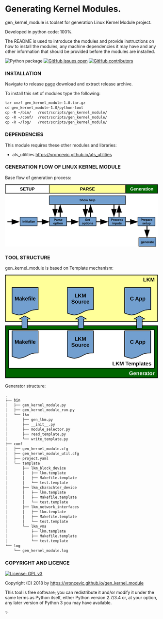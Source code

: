 # Generating Kernel Modules.

gen_kernel_module is toolset for generation Linux Kernel Module project.

Developed in python code: 100%.

The README is used to introduce the modules and provide instructions on
how to install the modules, any machine dependencies it may have and any
other information that should be provided before the modules are installed.

![Python package](https://github.com/vroncevic/gen_kernel_module/workflows/Python%20package/badge.svg?branch=master)
 [![GitHub issues open](https://img.shields.io/github/issues/vroncevic/gen_kernel_module.svg)](https://github.com/vroncevic/gen_kernel_module/issues)
 [![GitHub contributors](https://img.shields.io/github/contributors/vroncevic/gen_kernel_module.svg)](https://github.com/vroncevic/gen_kernel_module/graphs/contributors)

### INSTALLATION
Navigate to release [page](https://github.com/vroncevic/gen_kernel_module/releases/tag/v1.0) download and extract release archive.

To install this set of modules type the following:

```
tar xvzf gen_kernel_module-1.0.tar.gz
cd gen_kernel_module-1.0/python-tool
cp -R ~/bin/   /root/scripts/gen_kernel_module/
cp -R ~/conf/  /root/scripts/gen_kernel_module/
cp -R ~/log/   /root/scripts/gen_kernel_module/
```

### DEPENDENCIES

This module requires these other modules and libraries:

* ats_utilities https://vroncevic.github.io/ats_utilities

### GENERATION FLOW OF LINUX KERNEL MODULE

Base flow of generation process:

![alt tag](https://raw.githubusercontent.com/vroncevic/gen_kernel_module/dev/python-tool-docs/gen_kernel_module_flow.png)

### TOOL STRUCTURE

gen_kernel_module is based on Template mechanism:

![alt tag](https://raw.githubusercontent.com/vroncevic/gen_kernel_module/dev/python-tool-docs/gen_kernel_module.png)

Generator structure:

```
.
├── bin
│   ├── gen_kernel_module.py
│   ├── gen_kernel_module_run.py
│   └── lkm
│       ├── gen_lkm.py
│       ├── __init__.py
│       ├── module_selector.py
│       ├── read_template.py
│       └── write_template.py
├── conf
│   ├── gen_kernel_module.cfg
│   ├── gen_kernel_module_util.cfg
│   ├── project.yaml
│   └── template
│       ├── lkm_block_device
│       │   ├── lkm.template
│       │   ├── Makefile.template
│       │   └── test.template
│       ├── lkm_charachter_device
│       │   ├── lkm.template
│       │   ├── Makefile.template
│       │   └── test.template
│       ├── lkm_network_interfaces
│       │   ├── lkm.template
│       │   ├── Makefile.template
│       │   └── test.template
│       └── lkm_vma
│           ├── lkm.template
│           ├── Makefile.template
│           └── test.template
└── log
    └── gen_kernel_module.log
```

### COPYRIGHT AND LICENCE

[![License: GPL v3](https://img.shields.io/badge/License-GPLv3-blue.svg)](https://www.gnu.org/licenses/gpl-3.0)

Copyright (C) 2018 by https://vroncevic.github.io/gen_kernel_module

This tool is free software; you can redistribute it and/or modify
it under the same terms as Python itself, either Python version 2.7/3.4 or,
at your option, any later version of Python 3 you may have available.

:sparkles:

